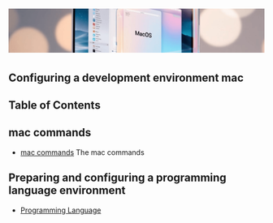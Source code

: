 # ![mac](/Assets/images/mac.png)

## Configuring a development environment mac

## Table of Contents

## mac commands

* [mac commands](/Mac/mac-commands-line.md#commands-for-mac) The mac commands

## Preparing and configuring a programming language environment

* [Programming Language](/Programming-environment/javascript/javascript-environment.md#configuring-mac)
